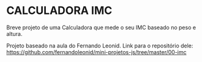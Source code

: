 # CALCULADORA IMC

<!-- Acesse o projeto:  -->

Breve projeto de uma Calculadora que mede o seu IMC baseado no peso e altura.

Projeto baseado na aula do Fernando Leonid. Link para o repositório dele: https://github.com/fernandoleonid/mini-projetos-js/tree/master/00-imc
